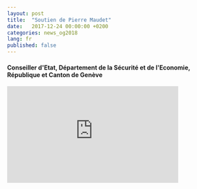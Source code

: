 ```yaml
---
layout: post
title:  "Soutien de Pierre Maudet"
date:   2017-12-24 00:00:00 +0200
categories: news_og2018
lang: fr
published: false
---
```


####  Conseiller d'Etat, Département de la Sécurité et de l'Economie, <br> République et Canton de Genève

<iframe width="400" height="225" src="https://www.youtube.com/embed/skUuy7sSZec" frameborder="0" gesture="media" allow="encrypted-media" allowfullscreen></iframe>
